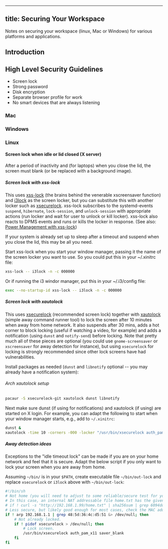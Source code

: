 ______________________________________________________________________

## title: Securing Your Workspace

Notes on securing your workspace (linux, Mac or Windows) for various platforms and applications.

## Introduction

## High Level Security Guidelines

- Screen lock
- Strong password
- Disk encryption
- Separate browser profile for work
- No smart devices that are always listening

### Mac

### Windows

### Linux

#### Screen lock when idle or lid closed (X server)

After a period of inactivity and (for laptops) when you close the lid, the screen must blank (or be replaced with a background image).

##### Screen lock with xss-lock

This uses [xss-lock](http://manpages.ubuntu.com/manpages/xenial/man1/xss-lock.1.html) (the brains behind the venerable xscreensaver function) and [i3lock](http://i3wm.org/i3lock/) as the screen locker, but you can substitute this with another locker such as [xsecurelock](https://github.com/google/xsecurelock). xss-lock subscribes to the systemd-events `suspend`, `hibernate`, `lock-session`, and `unlock-session` with appropriate actions (run locker and wait for user to unlock or kill locker). xss-lock also reacts to DPMS events and runs or kills the locker in response. (See also: [Power Management with xss-lock](https://wiki.archlinux.org/index.php/Power_management#xss-lock))

If your system is already set up to sleep after a timeout and suspend when you close the lid, this may be all you need.

Start xss-lock when you start your window manager, passing it the name of the screen locker you want to use. So you could put this in your ~/.xinitrc file:

```bash
xss-lock -- i3lock -n -c 000000
```

Or if running the i3 windor manager, put this in your ~/.i3/config file:

```bash
exec --no-startup-id xss-lock -- i3lock -n -c 000000
```

##### Screen lock with xautolock

This uses [xsecurelock](https://github.com/google/xsecurelock) (recommended screen lock) together with [xautolock](https://linux.die.net/man/1/xautolock) (simple away command runner tool) to lock the screen after 10 minutes when away from home network. It also suspends after 30 mins, adds a hot corner to block locking (useful if watching a video, for example) and adds a notification (using `dunst` and `notify-send`) before locking. Note that pretty much all of these pieces are optional (you could use `gnome-screensaver` or `xscreensaver` for away detection for instance), but using `xsecurelock` for locking is strongly recommended since other lock screens have had vulnerabilities.

Install packages as needed (`dunst` and `libnotify` optional -- you may already have a notification system):

###### Arch xautolock setup

```bash
pacaur -S xsecurelock-git xautolock dunst libnotify
```

Next make sure dunst (if using for notifications) and xautolock (if using) are started on X login.
For example, you can adapt the following to start when your window manager starts, e.g., add to `~/.xinitrc`:

```bash
dunst &
xautolock -time 10 -corners -000 -locker "/usr/bin/xsecurelock auth_pam_x11 saver_blank" -killtime 30 -killer "systemctl suspend" -notify 30 -notifier "notify-send -- 'Locking screen in 30 seconds'" &
```

##### Away detection ideas

Exceptions to the "idle timeout lock" can be made if you are on your home network and feel that it is secure. Adapt the below script if you only want to lock your screen when you are away from home.

Assuming `~/bin/` is in your `$PATH`, create executable file `~/bin/out-lock` and replace `xsecurelock` or `i3lock` above with `~/bin/out-lock`:

```bash
#!/bin/sh
# Not home (you will need to adjust to some reliable/secure test for your home network)
# In this case, an internal NAT addressable file home.txt has the given sha256sum value
# if ! curl -s "http://192.168.1.99/home.txt" | sha256sum | grep 6094dd1d56b9d8638bc0e8e630683787151b81320d81568d97ec8daecb370bca > /dev/null; then
# Less secure, but likely good enough for most cases, check the MAC address of your router
if ! arp 192.168.1.1 | grep 48:5d:36:4c:d5:51 &> /dev/null; then
    # Not already locked.
    if ! pidof xsecurelock > /dev/null; then
        # Lock screen.
        /usr/bin/xsecurelock auth_pam_x11 saver_blank
    fi
fi
```
